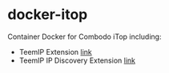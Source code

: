 # docker-itop
Container Docker for Combodo iTop including: 
- TeemIP Extension [link](https://www.combodo.com/teemip-194)
- TeemIP IP Discovery Extension [link](http://wiki.teemip.com/doku.php?id=extensions:teemip-ip-discovery)
